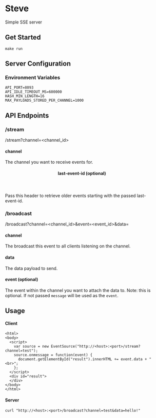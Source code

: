 # Steve
Simple SSE server

## Get Started
```
make run
```
## Server Configuration

### Environment Variables
```
API_PORT=8093
API_IDLE_TIMEOUT_MS=600000
HASH_MIN_LENGTH=16
MAX_PAYLOADS_STORED_PER_CHANNEL=1000
```

## API Endpoints

### /stream
/stream?channel=<channel_id>

#### <query-string> channel
The channel you want to receive events for.

#### <header> last-event-id (optional)
Pass this header to retrieve older events starting with the passed last-event-id.

### /broadcast
/broadcast?channel=<channel_id>&event=<event_id>&data=<data>

#### <query-string> channel
The broadcast this event to all clients listening on the channel.

#### <query-string> data
The data payload to send.

#### <query-string> event (optional)
The event within the channel you want to attach the data to. Note: this is optional. If not passed `message` will be used as the `event`.

## Usage


#### Client
```
<html>
<body>
  <script>
    var source = new EventSource("http://<host>:<port>/stream?channel=test");
    source.onmessage = function(event) {
      document.getElementById("result").innerHTML += event.data + "<br>";
    };
  </script>
  <div id="result">
  </div>
</body>
</html>
```

#### Server
```
curl "http://<host>:<port>/broadcast?channel=test&data=hello!"
```
